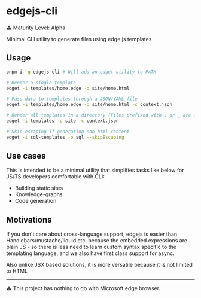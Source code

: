 # edgejs-cli

:warning: Maturity Level: Alpha

Minimal CLI utility to generate files using edge.js templates

## Usage 

```sh
pnpm i -g edgejs-cli # Will add an edget utility to PATH

# Render a single template
edget -i templates/home.edge -o site/home.html 

# Pass data to templates through a JSON/YAML file
edget -i templates/home.edge -o site/home.html -c context.json

# Render all templates in a directory (Files prefixed with . or _ are ignored)
edget -i templates -o site -c context.json

# Skip escaping if generating non-html content
edget -i sql-templates -o sql --skipEscaping
```

## Use cases

This is intended to be a minimal utility that simplifies tasks like below for JS/TS developers comfortable with CLI:

- Building static sites 
- Knowledge-graphs
- Code generation

## Motivations

If you don't care about cross-language support, edgejs is easier than Handlebars/mustache/liquid etc. 
because the embedded expressions are plain JS - so there is less need to learn custom syntax specific 
to the templating language, and we also have first class support for async.

Also unlike JSX based solutions, it is more versatile because it is not limited to HTML

---

:warning: This project has nothing to do with Microsoft edge browser.
